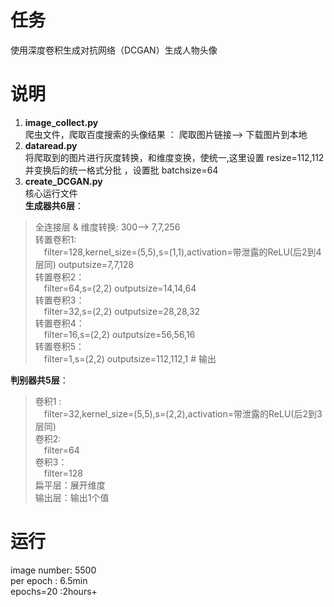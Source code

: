 # 任务  
使用深度卷积生成对抗网络（DCGAN）生成人物头像  

# 说明  
1. **image_collect.py**  
爬虫文件，爬取百度搜索的头像结果 ： 爬取图片链接--> 下载图片到本地  
2. **dataread.py**  
将爬取到的图片进行灰度转换，和维度变换，使统一,这里设置 resize=112,112  
并变换后的统一格式分批 ，设置批 batchsize=64   
3. **create_DCGAN.py**  
核心运行文件  
**生成器共6层**：  
> 全连接层 & 维度转换: 300--> 7,7,256  
> 转置卷积1:   
> &ensp;&ensp;filter=128,kernel_size=(5,5),s=(1,1),activation=带泄露的ReLU(后2到4层同)   outputsize=7,7,128  
> 转置卷积2：  
> &ensp;&ensp;filter=64,s=(2,2)  outputsize=14,14,64  
> 转置卷积3：    
> &ensp;&ensp;filter=32,s=(2,2)  outputsize=28,28,32  
> 转置卷积4：   
> &ensp;&ensp;filter=16,s=(2,2)  outputsize=56,56,16  
> 转置卷积5：  
> &ensp;&ensp;filter=1,s=(2,2)  outputsize=112,112,1  # 输出  

**判别器共5层**：  
> 卷积1 :  
> &ensp;&ensp;filter=32,kernel_size=(5,5),s=(2,2),activation=带泄露的ReLU(后2到3层同)     
> 卷积2:   
> &ensp;&ensp;filter=64     
> 卷积3：  
> &ensp;&ensp;filter=128  
> 扁平层：展开维度      
> 输出层：输出1个值      

# 运行   
image number: 5500  
per epoch : 6.5min   
epochs=20 :2hours+


